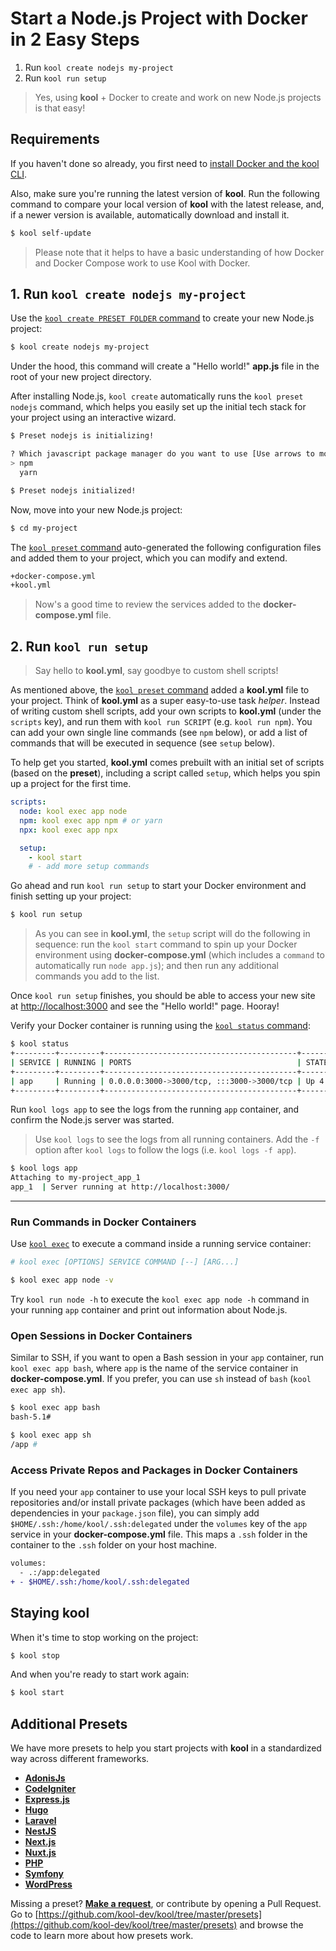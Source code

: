 # Start a Node.js Project with Docker in 2 Easy Steps

1. Run `kool create nodejs my-project`
2. Run `kool run setup`

> Yes, using **kool** + Docker to create and work on new Node.js projects is that easy!

## Requirements

If you haven't done so already, you first need to [install Docker and the kool CLI](/docs/getting-started/installation).

Also, make sure you're running the latest version of **kool**. Run the following command to compare your local version of **kool** with the latest release, and, if a newer version is available, automatically download and install it.

```bash
$ kool self-update
```

> Please note that it helps to have a basic understanding of how Docker and Docker Compose work to use Kool with Docker.

## 1. Run `kool create nodejs my-project`

Use the [`kool create PRESET FOLDER` command](/docs/commands/kool-create) to create your new Node.js project:

```bash
$ kool create nodejs my-project
```

Under the hood, this command will create a "Hello world!" **app.js** file in the root of your new project directory.

After installing Node.js, `kool create` automatically runs the `kool preset nodejs` command, which helps you easily set up the initial tech stack for your project using an interactive wizard.

```bash
$ Preset nodejs is initializing!

? Which javascript package manager do you want to use [Use arrows to move, type to filter]
> npm
  yarn

$ Preset nodejs initialized!
```

Now, move into your new Node.js project:

```bash
$ cd my-project
```

The [`kool preset` command](/docs/commands/kool-preset) auto-generated the following configuration files and added them to your project, which you can modify and extend.

```bash
+docker-compose.yml
+kool.yml
```

> Now's a good time to review the services added to the **docker-compose.yml** file.

## 2. Run `kool run setup`

> Say hello to **kool.yml**, say goodbye to custom shell scripts!

As mentioned above, the [`kool preset` command](/docs/commands/kool-preset) added a **kool.yml** file to your project. Think of **kool.yml** as a super easy-to-use task _helper_. Instead of writing custom shell scripts, add your own scripts to **kool.yml** (under the `scripts` key), and run them with `kool run SCRIPT` (e.g. `kool run npm`). You can add your own single line commands (see `npm` below), or add a list of commands that will be executed in sequence (see `setup` below).

To help get you started, **kool.yml** comes prebuilt with an initial set of scripts (based on the **preset**), including a script called `setup`, which helps you spin up a project for the first time.

```yaml
scripts:
  node: kool exec app node
  npm: kool exec app npm # or yarn
  npx: kool exec app npx

  setup:
    - kool start
	# - add more setup commands
```

Go ahead and run `kool run setup` to start your Docker environment and finish setting up your project:

```bash
$ kool run setup
```

> As you can see in **kool.yml**, the `setup` script will do the following in sequence: run the `kool start` command to spin up your Docker environment using **docker-compose.yml** (which includes a `command` to automatically run `node app.js`); and then run any additional commands you add to the list.

Once `kool run setup` finishes, you should be able to access your new site at [http://localhost:3000](http://localhost:3000) and see the "Hello world!" page. Hooray!

Verify your Docker container is running using the [`kool status` command](/docs/commands/kool-status):

```bash
$ kool status
+---------+---------+-------------------------------------------+--------------+
| SERVICE | RUNNING | PORTS                                     | STATE        |
+---------+---------+-------------------------------------------+--------------+
| app     | Running | 0.0.0.0:3000->3000/tcp, :::3000->3000/tcp | Up 4 seconds |
+---------+---------+-------------------------------------------+--------------+
```

Run `kool logs app` to see the logs from the running `app` container, and confirm the Node.js server was started.

> Use `kool logs` to see the logs from all running containers. Add the `-f` option after `kool logs` to follow the logs (i.e. `kool logs -f app`).

```bash
$ kool logs app
Attaching to my-project_app_1
app_1  | Server running at http://localhost:3000/
```

---

### Run Commands in Docker Containers

Use [`kool exec`](/docs/commands/kool-exec) to execute a command inside a running service container:

```bash
# kool exec [OPTIONS] SERVICE COMMAND [--] [ARG...]

$ kool exec app node -v
```

Try `kool run node -h` to execute the `kool exec app node -h` command in your running `app` container and print out information about Node.js.

### Open Sessions in Docker Containers

Similar to SSH, if you want to open a Bash session in your `app` container, run `kool exec app bash`, where `app` is the name of the service container in **docker-compose.yml**. If you prefer, you can use `sh` instead of `bash` (`kool exec app sh`).

```bash
$ kool exec app bash
bash-5.1#

$ kool exec app sh
/app #
```

### Access Private Repos and Packages in Docker Containers

If you need your `app` container to use your local SSH keys to pull private repositories and/or install private packages (which have been added as dependencies in your `package.json` file), you can simply add `$HOME/.ssh:/home/kool/.ssh:delegated` under the `volumes` key of the `app` service in your **docker-compose.yml** file. This maps a `.ssh` folder in the container to the `.ssh` folder on your host machine.

```diff
volumes:
  - .:/app:delegated
+ - $HOME/.ssh:/home/kool/.ssh:delegated
```

## Staying kool

When it's time to stop working on the project:

```bash
$ kool stop
```

And when you're ready to start work again:

```bash
$ kool start
```

## Additional Presets

We have more presets to help you start projects with **kool** in a standardized way across different frameworks.

- **[AdonisJs](/docs/2-Presets/AdonisJs.md)**
- **[CodeIgniter](/docs/2-Presets/CodeIgniter.md)**
- **[Express.js](/docs/2-Presets/ExpressJS.md)**
- **[Hugo](/docs/2-Presets/Hugo.md)**
- **[Laravel](/docs/2-Presets/Laravel.md)**
- **[NestJS](/docs/2-Presets/NestJS.md)**
- **[Next.js](/docs/2-Presets/NextJS.md)**
- **[Nuxt.js](/docs/2-Presets/NuxtJS.md)**
- **[PHP](/docs/2-Presets/PHP.md)**
- **[Symfony](/docs/2-Presets/Symfony.md)**
- **[WordPress](/docs/2-Presets/WordPress.md)**

Missing a preset? **[Make a request](https://github.com/kool-dev/kool/issues/new)**, or contribute by opening a Pull Request. Go to [https://github.com/kool-dev/kool/tree/master/presets](https://github.com/kool-dev/kool/tree/master/presets) and browse the code to learn more about how presets work.
